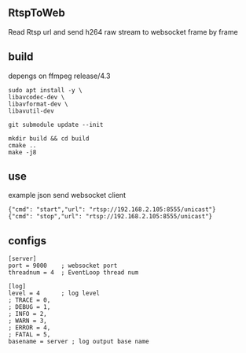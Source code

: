 ## RtspToWeb
Read Rtsp url and send h264 raw stream to websocket frame by frame

## build
depengs on ffmpeg release/4.3
```
sudo apt install -y \
libavcodec-dev \
libavformat-dev \
libavutil-dev 

git submodule update --init

mkdir build && cd build
cmake ..
make -j8
```

## use
example json send websocket client
```
{"cmd": "start","url": "rtsp://192.168.2.105:8555/unicast"}
{"cmd": "stop","url": "rtsp://192.168.2.105:8555/unicast"}
```

## configs
```
[server]
port = 9000    ; websocket port
threadnum = 4  ; EventLoop thread num

[log]
level = 4      ; log level
; TRACE = 0,
; DEBUG = 1,
; INFO = 2,
; WARN = 3,
; ERROR = 4,
; FATAL = 5,
basename = server ; log output base name
```
